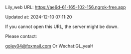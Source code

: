 Lily_web URL: https://ae6d-61-165-102-156.ngrok-free.app

Updated at: 2024-12-10 07:11:20

If you cannot open this URL, the server might be down.

Please contact: 

goley04@foxmail.com Or Wechat:GL_yeaH